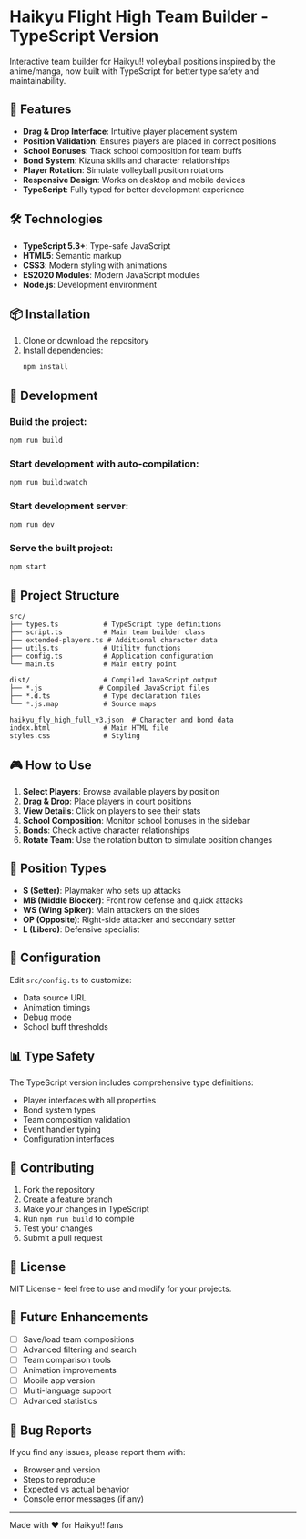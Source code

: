 # Haikyu Flight High Team Builder - TypeScript Version

Interactive team builder for Haikyu!! volleyball positions inspired by the anime/manga, now built with TypeScript for better type safety and maintainability.

## 🏐 Features

- **Drag & Drop Interface**: Intuitive player placement system
- **Position Validation**: Ensures players are placed in correct positions
- **School Bonuses**: Track school composition for team buffs
- **Bond System**: Kizuna skills and character relationships
- **Player Rotation**: Simulate volleyball position rotations
- **Responsive Design**: Works on desktop and mobile devices
- **TypeScript**: Fully typed for better development experience

## 🛠️ Technologies

- **TypeScript 5.3+**: Type-safe JavaScript
- **HTML5**: Semantic markup
- **CSS3**: Modern styling with animations
- **ES2020 Modules**: Modern JavaScript modules
- **Node.js**: Development environment

## 📦 Installation

1. Clone or download the repository
2. Install dependencies:
   ```bash
   npm install
   ```

## 🚀 Development

### Build the project:

```bash
npm run build
```

### Start development with auto-compilation:

```bash
npm run build:watch
```

### Start development server:

```bash
npm run dev
```

### Serve the built project:

```bash
npm start
```

## 📁 Project Structure

```
src/
├── types.ts           # TypeScript type definitions
├── script.ts          # Main team builder class
├── extended-players.ts # Additional character data
├── utils.ts           # Utility functions
├── config.ts          # Application configuration
└── main.ts            # Main entry point

dist/                  # Compiled JavaScript output
├── *.js              # Compiled JavaScript files
├── *.d.ts             # Type declaration files
└── *.js.map           # Source maps

haikyu_fly_high_full_v3.json  # Character and bond data
index.html             # Main HTML file
styles.css             # Styling
```

## 🎮 How to Use

1. **Select Players**: Browse available players by position
2. **Drag & Drop**: Place players in court positions
3. **View Details**: Click on players to see their stats
4. **School Composition**: Monitor school bonuses in the sidebar
5. **Bonds**: Check active character relationships
6. **Rotate Team**: Use the rotation button to simulate position changes

## 🧩 Position Types

- **S (Setter)**: Playmaker who sets up attacks
- **MB (Middle Blocker)**: Front row defense and quick attacks
- **WS (Wing Spiker)**: Main attackers on the sides
- **OP (Opposite)**: Right-side attacker and secondary setter
- **L (Libero)**: Defensive specialist

## 🔧 Configuration

Edit `src/config.ts` to customize:

- Data source URL
- Animation timings
- Debug mode
- School buff thresholds

## 📊 Type Safety

The TypeScript version includes comprehensive type definitions:

- Player interfaces with all properties
- Bond system types
- Team composition validation
- Event handler typing
- Configuration interfaces

## 🤝 Contributing

1. Fork the repository
2. Create a feature branch
3. Make your changes in TypeScript
4. Run `npm run build` to compile
5. Test your changes
6. Submit a pull request

## 📄 License

MIT License - feel free to use and modify for your projects.

## 🎯 Future Enhancements

- [ ] Save/load team compositions
- [ ] Advanced filtering and search
- [ ] Team comparison tools
- [ ] Animation improvements
- [ ] Mobile app version
- [ ] Multi-language support
- [ ] Advanced statistics

## 🐛 Bug Reports

If you find any issues, please report them with:

- Browser and version
- Steps to reproduce
- Expected vs actual behavior
- Console error messages (if any)

---

Made with ❤️ for Haikyu!! fans
